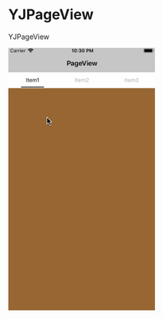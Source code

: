 # YJPageView
YJPageView

![Image text](https://github.com/yangjing901/YJPageView/blob/master/YJPageView.gif)
